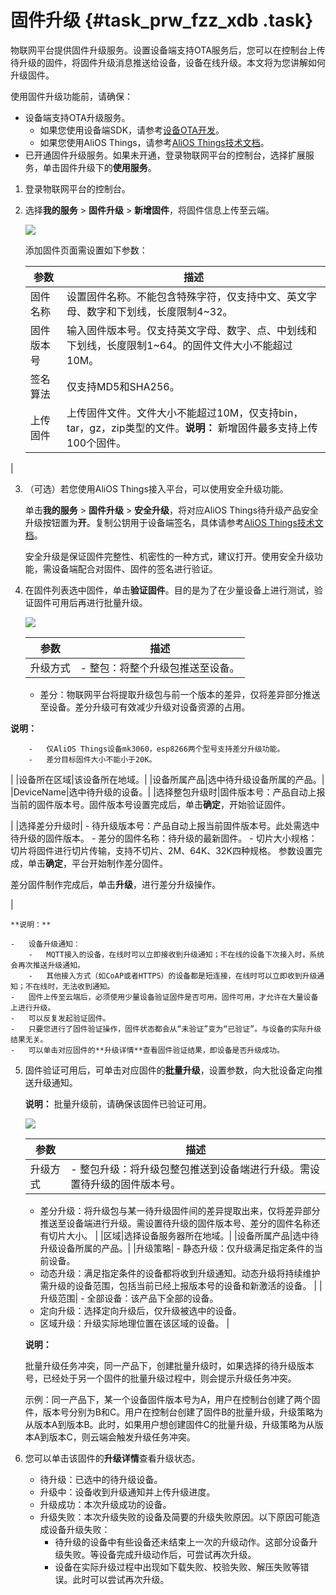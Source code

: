 # 固件升级 {#task_prw_fzz_xdb .task}

物联网平台提供固件升级服务。设置设备端支持OTA服务后，您可以在控制台上传待升级的固件，将固件升级消息推送给设备，设备在线升级。本文将为您讲解如何升级固件。

使用固件升级功能前，请确保：

-   设备端支持OTA升级服务。
    -   如果您使用设备端SDK，请参考[设备OTA开发](../../../../intl.zh-CN/设备端开发指南/C-SDK/设备OTA开发.md#)。
    -   如果您使用AliOS Things，请参考[AliOS Things技术文档](https://github.com/alibaba/AliOS-Things/wiki)。
-   已开通固件升级服务。如果未开通，登录物联网平台的控制台，选择扩展服务，单击固件升级下的**使用服务**。

1.  登录物联网平台的控制台。 
2.  选择**我的服务** \> **固件升级** \> **新增固件**，将固件信息上传至云端。 

    ![](http://static-aliyun-doc.oss-cn-hangzhou.aliyuncs.com/assets/img/7553/15402787203946_zh-CN.png)

    添加固件页面需设置如下参数：

    |参数|描述|
    |--|--|
    |固件名称|设置固件名称。不能包含特殊字符，仅支持中文、英文字母、数字和下划线，长度限制4~32。|
    |固件版本号|输入固件版本号。仅支持英文字母、数字、点、中划线和下划线，长度限制1~64。的固件文件大小不能超过10M。|
    |签名算法|仅支持MD5和SHA256。|
    |上传固件|上传固件文件。文件大小不能超过10M，仅支持bin，tar，gz，zip类型的文件。**说明：** 新增固件最多支持上传100个固件。

|

3.  （可选）若您使用AliOS Things接入平台，可以使用安全升级功能。 

    单击**我的服务** \> **固件升级** \> **安全升级**，将对应AliOS Things待升级产品安全升级按钮置为**开**。复制公钥用于设备端签名，具体请参考[AliOS Things技术文档](https://github.com/alibaba/AliOS-Things/wiki)。

    安全升级是保证固件完整性、机密性的一种方式，建议打开。使用安全升级功能，需设备端配合对固件、固件的签名进行验证。

4.  在固件列表选中固件，单击**验证固件**。目的是为了在少量设备上进行测试，验证固件可用后再进行批量升级。 

    ![](http://static-aliyun-doc.oss-cn-hangzhou.aliyuncs.com/assets/img/7553/154027872010898_zh-CN.png)

    |参数|描述|
    |--|--|
    |升级方式|     -   整包：将整个升级包推送至设备。
    -   差分：物联网平台将提取升级包与前一个版本的差异，仅将差异部分推送至设备。差分升级可有效减少升级对设备资源的占用。

**说明：** 

        -   仅AliOS Things设备mk3060，esp8266两个型号支持差分升级功能。
        -   差分目标固件大小不能小于20K。
 |
    |设备所在区域|该设备所在地域。|
    |设备所属产品|选中待升级设备所属的产品。|
    |DeviceName|选中待升级的设备。|
    |选择整包升级时|固件版本号：产品自动上报当前的固件版本号。固件版本号设置完成后，单击**确定**，开始验证固件。

|
    |选择差分升级时|     -   待升级版本号：产品自动上报当前固件版本号。此处需选中待升级的固件版本。
    -   差分的固件名称：待升级的最新固件。
    -   切片大小规格：切片将固件进行切片传输，支持不切片、2M、64K、32K四种规格。
 参数设置完成，单击**确定**，平台开始制作差分固件。

 差分固件制作完成后，单击**升级**，进行差分升级操作。

 |

    **说明：** 

    -   设备升级通知：
        -   MQTT接入的设备，在线时可以立即接收到升级通知；不在线的设备下次接入时，系统会再次推送升级通知。
        -   其他接入方式（如CoAP或者HTTPS）的设备都是短连接，在线时可以立即收到升级通知；不在线时，无法收到通知。
    -   固件上传至云端后，必须使用少量设备验证固件是否可用。固件可用，才允许在大量设备上进行升级。
    -   可以反复发起验证固件。
    -   只要您进行了固件验证操作，固件状态都会从“未验证”变为“已验证”。与设备的实际升级结果无关。
    -   可以单击对应固件的**升级详情**查看固件验证结果，即设备是否升级成功。
5.  固件验证可用后，可单击对应固件的**批量升级**，设置参数，向大批设备定向推送升级通知。 

    **说明：** 批量升级前，请确保该固件已验证可用。

    ![](http://static-aliyun-doc.oss-cn-hangzhou.aliyuncs.com/assets/img/7553/154027872010902_zh-CN.png)

    |参数|描述|
    |--|--|
    |升级方式|     -   整包升级：将升级包整包推送到设备端进行升级。需设置待升级的固件版本号。
    -   差分升级：将升级包与某一待升级固件间的差异提取出来，仅将差异部分推送至设备端进行升级。需设置待升级的固件版本号、差分的固件名称还有切片大小。
 |
    |区域|选择设备服务器所在地域。|
    |设备所属产品|选中待升级设备所属的产品。|
    |升级策略|     -   静态升级：仅升级满足指定条件的当前设备。
    -   动态升级：满足指定条件的设备都将收到升级通知。动态升级将持续维护需升级的设备范围，包括当前已经上报版本号的设备和新激活的设备。
 |
    |升级范围|     -   全部设备：该产品下全部的设备。
    -   定向升级：选择定向升级后，仅升级被选中的设备。
    -   区域升级：升级实际地理位置在该区域的设备。
 |

    **说明：** 

    批量升级任务冲突，同一产品下，创建批量升级时，如果选择的待升级版本号，已经处于另一个固件的批量升级过程中，则会提示升级任务冲突。

    示例：同一产品下，某一个设备固件版本号为A，用户在控制台创建了两个固件，版本号分别为B和C。用户在控制台创建了固件B的批量升级，升级策略为从版本A到版本B。此时，如果用户想创建固件C的批量升级，升级策略为从版本A到版本C，则云端会触发升级任务冲突。

6.  您可以单击该固件的**升级详情**查看升级状态。 
    -   待升级：已选中的待升级设备。
    -   升级中：设备收到升级通知并上传升级进度。
    -   升级成功：本次升级成功的设备。
    -   升级失败：本次升级失败的设备及简要的升级失败原因。以下原因可能造成设备升级失败：
        -   待升级的设备中有些设备还未结束上一次的升级动作。这部分设备升级失败。等设备完成升级动作后，可尝试再次升级。
        -   设备在实际升级过程中出现如下载失败、校验失败、解压失败等错误。此时可以尝试再次升级。

